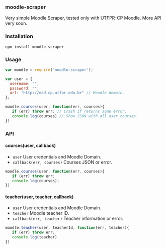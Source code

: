 ### moodle-scraper

Very simple Moodle Scraper, tested only with UTFPR-CP Moodle. More API very soon.

### Installation

    npm install moodle-scraper

### Usage

```javascript
var moodle = require('moodle-scraper');

var user = {
  username: "",
  password: "",
  url: "http://ead.cp.utfpr.edu.br" // Moodle domain.
};

moodle.courses(user, function(err, courses){
   if (err) throw err; // Crash if returns some error.
   console.log(courses) // Show JSON with all user courses.
})
```

### API

#### courses(user, callback)
* `user` User credentials and Moodle Domain.
* `callback(err, courses)` Courses JSON or error.

```javascript
moodle.courses(user, function(err, courses){
   if (err) throw err;
   console.log(courses);
})
```

#### teacher(user, teacher, callback)
* `user` User credentials and Moodle Domain.
* `teacher` Moodle teacher ID.
* `callback(err, teacher)` Teacher information or error.

```javascript
moodle.teacher(user, teacherId, function(err, teacher){
   if (err) throw err;
   console.log(teacher)
})
```
